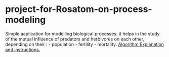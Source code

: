 # project-for-Rosatom-on-process-modeling
Simple aaplication for modelling biological processes. it helps in the study of the mutual influence of predators and herbivores on each other, depending on their :
    - population
    - fertility
    - mortality.
[Algorithm Explanation and instructions.](https://vk.com/video-222481962_456239035)
